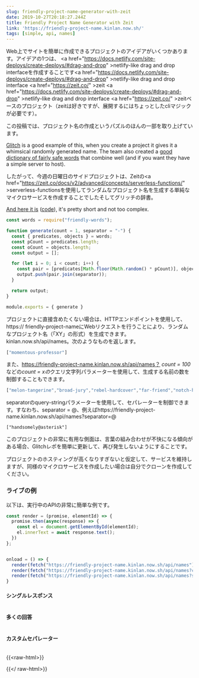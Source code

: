```yaml
---
slug: friendly-project-name-generator-with-zeit
date: 2019-10-27T20:18:27.244Z
title: Friendly Project Name Generator with Zeit
link: 'https://friendly-project-name.kinlan.now.sh/'
tags: [simple, api, names]
---
```


Web上でサイトを簡単に作成できるプロジェクトのアイデアがいくつかあります。アイデアの1つは、 <a <span class="notranslate">href=&quot;https://docs.netlify.com/site-deploys/create-deploys/#drag-and-drop&quot; &gt;netlify-like drag and drop interface</a>を作成することです<a <span class="notranslate">href=&quot;https://docs.netlify.com/site-deploys/create-deploys/#drag-and-drop&quot; &gt;netlify-like drag and drop interface</a> <a <span class="notranslate">href=&quot;https://zeit.co/&quot; &gt;zeit</a> <a <span class="notranslate">href=&quot;https://docs.netlify.com/site-deploys/create-deploys/#drag-and-drop&quot; &gt;netlify-like drag and drop interface</a> <a <span class="notranslate">href=&quot;https://zeit.co/&quot; &gt;zeit</a>ベースのプロジェクト（zeitは好きですが、展開するにはちょっとしたcliマジックが必要です）。

この投稿では、プロジェクト名の作成というパズルのほんの一部を取り上げています。

<a href="https://glitch.com/">Glitch</a> is a good example of this, when you create a project it gives it a whimsical randomly generated name. The team also created a <a href="https://github.com/FogCreek/friendly-words">good dictionary of fairly safe words</a> that combine well (and if you want they have a simple server to host).

したがって、今週の日曜日のサイドプロジェクトは、Zeitの<a <span class="notranslate">href=&quot;https://zeit.co/docs/v2/advanced/concepts/serverless-functions/&quot; &gt;serverless-functions</a>を使用してランダムなプロジェクト名を生成する単純なマイクロサービスを作成することでしたそしてグリッチの辞書。

<a href="https://friendly-project-name.kinlan.now.sh/">And here it is</a> (<a href="https://github.com/PaulKinlan/friendly-project-name-generator">code</a>), it's pretty short and not too complex.

```javascript
const words = require("friendly-words");

function generate(count = 1, separator = "-") {
  const { predicates, objects } = words;
  const pCount = predicates.length;
  const oCount = objects.length;
  const output = [];

  for (let i = 0; i < count; i++) {
    const pair = [predicates[Math.floor(Math.random() * pCount)], objects[Math.floor(Math.random() * oCount)]];
    output.push(pair.join(separator));
  }

  return output;
}

module.exports = { generate }
```

プロジェクトに直接含めたくない場合は、HTTPエンドポイントを使用して、https:// friendly-project-nameにWebリクエストを行うことにより、ランダムなプロジェクト名（「XY」の形式）を生成できます。 kinlan.now.sh/api/names。次のようなものを返します。

```javascript
["momentous-professor"]
```

また、https://friendly-project-name.kinlan.now.sh/api/names？ <i>count = 100</i>などの<i>count = xの</i>クエリ文字列パラメーターを使用して、生成する名前の数を制御することもできます。

```javascript
["melon-tangerine","broad-jury","rebel-hardcover","far-friend","notch-hornet","principled-wildcat","level-pilot","steadfast-bovid","holistic-plant","expensive-ulna","sixth-gear","political-wrench","marred-spatula","aware-weaver","awake-pair","nosy-hub","absorbing-petunia","rhetorical-birth","paint-sprint","stripe-reward","fine-guardian","coconut-jumbo","spangle-eye","sudden-euphonium","familiar-fossa","third-seaplane","workable-cough","hot-light","diligent-ceratonykus","literate-cobalt","tranquil-sandalwood","alabaster-pest","sage-detail","mousy-diascia","burly-food","fern-pie","confusion-capybara","harsh-asterisk","simple-triangle","brindle-collard","destiny-poppy","power-globeflower","ruby-crush","absorbed-trollius","meadow-blackberry","fierce-zipper","coal-mailbox","sponge-language","snow-lawyer","adjoining-bramble","deserted-flower","able-tortoise","equatorial-bugle","neat-evergreen","pointy-quart","occipital-tax","balsam-fork","dear-fairy","polished-produce","darkened-gondola","sugar-pantry","broad-slouch","safe-cormorant","foregoing-ostrich","quasar-mailman","glittery-marble","abalone-titanosaurus","descriptive-arch","nickel-ostrich","historical-candy","mire-mistake","painted-eater","pineapple-sassafras","pastoral-thief","holy-waterlily","mewing-humor","bubbly-cave","pepper-situation","nosy-colony","sprout-aries","cyan-bestseller","humorous-plywood","heavy-beauty","spiral-riverbed","gifted-income","lead-kiwi","pointed-catshark","ninth-ocean","purple-toucan","tundra-cut","coal-geography","icy-lunaria","agate-wildcat","respected-garlic","polar-almandine","periodic-narcissus","carbonated-waiter","lavish-breadfruit","confirmed-brand","repeated-period"]
```

separatorのquery-stringパラメーターを使用して、セパレーターを制御できます。すなわち、separator = @、例えばhttps://friendly-project-name.kinlan.now.sh/api/names?separator=@

```
["handsomely@asterisk"]
```

このプロジェクトの非常に有用な側面は、言葉の組み合わせが不快になる傾向がある場合、Glitchレポを簡単に更新して、再び発生しないようにすることです。

プロジェクトのホスティングが高くなりすぎないと仮定して、サービスを維持しますが、同様のマイクロサービスを作成したい場合は自分でクローンを作成してください。

### ライブの例

以下は、実行中のAPIの非常に簡単な例です。

```javascript
const render = (promise, elementId) => {
  promise.then(async(response) => {
    const el = document.getElementById(elementId);
    el.innerText = await response.text();
  })
};


onload = () => {
  render(fetch("https://friendly-project-name.kinlan.now.sh/api/names"), "basic");
  render(fetch("https://friendly-project-name.kinlan.now.sh/api/names?count=100"), "many");
  render(fetch("https://friendly-project-name.kinlan.now.sh/api/names?separator=@"), "separator");
}
```

#### シングルレスポンス
<pre id="basic"></pre>

#### 多くの回答
<pre id="many"></pre>

#### カスタムセパレーター
<pre id="separator"></pre>

{{&lt;raw-html&gt;}}

<style>
pre {
  overflow: auto;
}
</style>
<script>
const render = (promise, elementId) => {
  promise.then(async(response) => {
    const el = document.getElementById(elementId);
    el.innerText = await response.text();
  })
};

addEventListener（ &#39;load&#39;、（）=&gt; {render（fetch（ &quot;https://friendly-project-name.kinlan.now.sh/api/names&quot;）、 &quot;basic&quot;）; render（fetch（ &quot;https: //friendly-project-name.kinlan.now.sh/api/names?count=100 &quot;）、&quot; many &quot;）; render（fetch（&quot; https://friendly-project-name.kinlan.now.sh/ api / names？separator = @ &quot;）、&quot; separator &quot;）;}）;
</script>

{{&lt;/ raw-html&gt;}}
